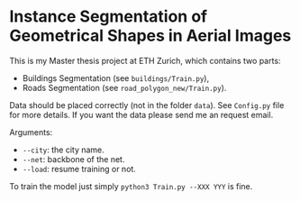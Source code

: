 # Instance Segmentation of Geometrical Shapes in Aerial Images
This is my Master thesis project at ETH Zurich, which contains two parts:
* Buildings Segmentation (see `buildings/Train.py`),
* Roads Segmentation (see `road_polygon_new/Train.py`).

Data should be placed correctly (not in the folder `data`).
See `Config.py` file for more details.
If you want the data please send me an request email.

Arguments:
* `--city`: the city name.
* `--net`: backbone of the net.
* `--load`: resume training or not.

To train the model just simply `python3 Train.py --XXX YYY` is fine.
